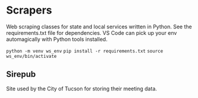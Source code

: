 # Scrapers

Web scraping classes for state and local services written in Python. See the requirements.txt file for dependencies. VS Code can pick up your env automagically with Python tools installed.

```python -m venv ws_env```
```pip install -r requirements.txt```
```source ws_env/bin/activate```

## Sirepub

Site used by the City of Tucson for storing their meeting data.